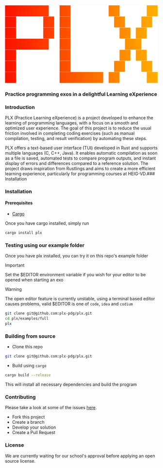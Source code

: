 <center>

![logo of PLX](imgs/logo.svg)
</center>

### **P**ractice programming exos in a delightful **L**earning e**X**perience

### Introduction

PLX (Practice Learning eXperience) is a project developed to enhance the learning of programming languages, with a focus on a smooth and optimized user experience. The goal of this project is to reduce the usual friction involved in completing coding exercises (such as manual compilation, testing, and result verification) by automating these steps.

PLX offers a text-based user interface (TUI) developed in Rust and supports multiple languages (C, C++, Java). It enables automatic compilation as soon as a file is saved, automated tests to compare program outputs, and instant display of errors and differences compared to a reference solution. The project draws inspiration from Rustlings and aims to create a more efficient learning experience, particularly for programming courses at HEIG-VD.### Installation

### Installation

#### Prerequisites

- [Cargo](https://www.rust-lang.org/tools/install)

Once you have cargo installed, simply run

```bash
cargo install plx
```

### Testing using our example folder

Once you have plx installed, you can try it on this repo's example folder

> [!IMPORTANT] 
> Set the $EDITOR environment variable if you wish for your editor to be opened when starting an exo

> [!WARNING] 
> The open editor feature is currently unstable, using a terminal based editor causes problems, valid $EDITOR is one of `code`, `idea` and `codium`

```bash
git clone git@github.com:plx-pdg/plx.git
cd plx/examples/full
plx
```

### Building from source

- Clone this repo

```bash
git clone git@github.com:plx-pdg/plx.git
```

- Build using `cargo`

```bash
cargo build --release
```

This will install all necessary dependencies and build the program

### Contributing

Please take a look at some of the issues [here](https://github.com/plx-pdg/plx/issues).

- Fork this project
- Create a branch
- Develop your solution
- Create a Pull Request


### License

We are currently waiting for our school's approval before applying an open source license.
